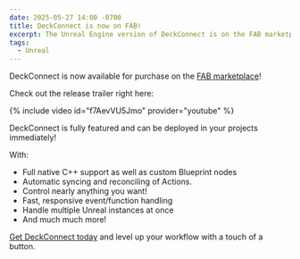 ```yaml
---
date: 2025-05-27 14:00 -0700
title: DeckConnect is now on FAB!
excerpt: The Unreal Engine version of DeckConnect is on the FAB marketplace! Check out the trailer!
tags:
  - Unreal
---
```


DeckConnect is now available for purchase on the [FAB marketplace](/fab)!

Check out the release trailer right here:

{% include video id="f7AevVU5Jmo" provider="youtube" %}

DeckConnect is fully featured and can be deployed in your projects immediately!

With:

* Full native C++ support as well as custom Blueprint nodes
* Automatic syncing and reconciling of Actions.
* Control nearly anything you want!
* Fast, responsive event/function handling
* Handle multiple Unreal instances at once
* And much much more!

[Get DeckConnect today](/download) and level up your workflow with a touch of a button.
